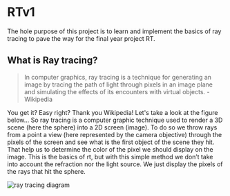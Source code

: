 # RTv1
The hole purpose of this project is to learn and implement the basics of ray tracing to pave the way for the final year project RT. 
 
## What is Ray tracing? 
 
> In computer graphics, ray tracing is a technique for generating an image by tracing the path of light through pixels in an image plane and simulating the effects of its encounters with virtual objects. - Wikipedia
 
You get it? Easy right? Thank you Wikipedia! Let's take a look at the figure below... So ray tracing is a computer graphic technique used to render a 3D scene (here the sphere) into a 2D screen (image). To do so we throw rays from a point a view (here represented by the camera objective) through the pixels of the screen and see what is the first object of the scene they hit. That help us to determine the color of the pixel we should display on the image. This is the basics of rt, but with this simple method we don’t take into account the refraction nor the light source. We just display the pixels of the rays that hit the sphere. 

![ray tracing diagram](https://user-images.githubusercontent.com/17257576/27506227-2c3803e8-5869-11e7-9659-9f0cfc89ebfe.png)
